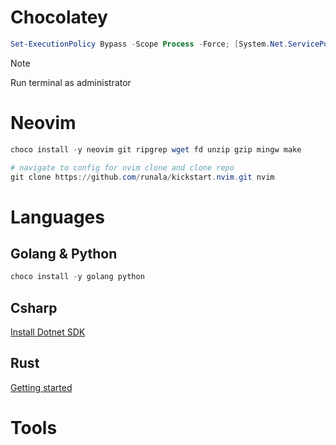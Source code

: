 # Chocolatey


```powershell
Set-ExecutionPolicy Bypass -Scope Process -Force; [System.Net.ServicePointManager]::SecurityProtocol = [System.Net.ServicePointManager]::SecurityProtocol -bor 3072; iex ((New-Object System.Net.WebClient).DownloadString('https://community.chocolatey.org/install.ps1'))
```
>[!NOTE]
>Run terminal as administrator 

# Neovim

```powershell
choco install -y neovim git ripgrep wget fd unzip gzip mingw make

# navigate to config for nvim clone and clone repo
git clone https://github.com/runala/kickstart.nvim.git nvim
```

# Languages

## Golang & Python
```powershell
choco install -y golang python
```
## Csharp

[Install Dotnet SDK](https://dotnet.microsoft.com/en-us/download/dotnet/8.0)

## Rust

[Getting started](https://www.rust-lang.org/learn/get-started)

# Tools
